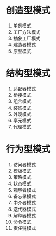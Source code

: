 # 创造型模式

1. 单例模式
2. 工厂方法模式
3. 抽象工厂模式
4. 建造者模式
5. 原型模式

# 结构型模式

1. 适配器模式
2. 桥接模式
3. 组合模式
4. 装饰模式
5. 外观模式
6. 享元模式
7. 代理模式

# 行为型模式

1. 访问者模式
2. 模板模式
3. 策略模式
4. 状态模式
5. 观察者模式
6. 备忘录模式
7. 中介者模式
8. 迭代器模式
9. 解释器模式
10. 命令模式
11. 责任链模式